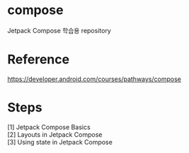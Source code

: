 # compose
Jetpack Compose 학습용 repository

# Reference 
https://developer.android.com/courses/pathways/compose

# Steps
[1] Jetpack Compose Basics  
[2] Layouts in Jetpack Compose  
[3] Using state in Jetpack Compose

